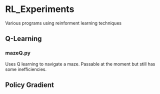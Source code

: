 # RL_Experiments

Various programs using reinforment learning techniques

## Q-Learning

### mazeQ.py

Uses Q learning to navigate a maze. Passable at the moment but still has some inefficiencies.


## Policy Gradient
